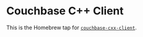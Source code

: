 # Couchbase C++ Client

This is the Homebrew tap for [`couchbase-cxx-client`](https://github.com/couchbase/couchbase-cxx-client).
